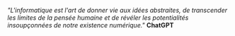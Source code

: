 *"L'informatique est l'art de donner vie aux idées abstraites, de transcender les limites de la pensée humaine et de révéler les potentialités insoupçonnées de notre existence numérique."*
**ChatGPT**
